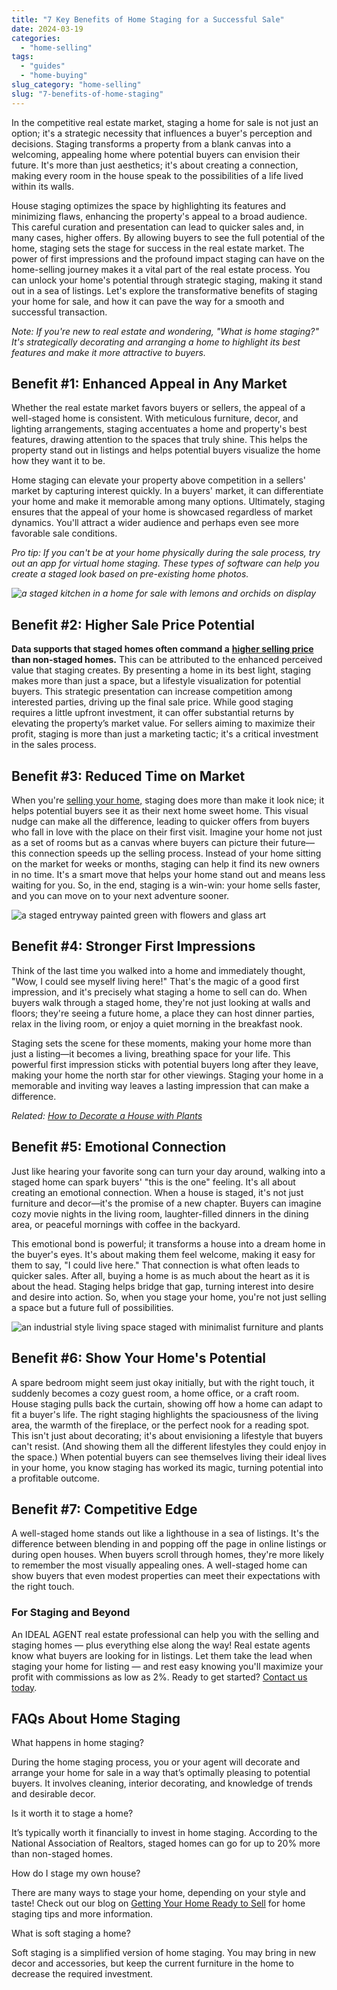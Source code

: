 ```yaml
---
title: "7 Key Benefits of Home Staging for a Successful Sale"
date: 2024-03-19
categories: 
  - "home-selling"
tags: 
  - "guides"
  - "home-buying"
slug_category: "home-selling"
slug: "7-benefits-of-home-staging"
---
```


In the competitive real estate market, staging a home for sale is not just an option; it's a strategic necessity that influences a buyer's perception and decisions. Staging transforms a property from a blank canvas into a welcoming, appealing home where potential buyers can envision their future. It's more than just aesthetics; it's about creating a connection, making every room in the house speak to the possibilities of a life lived within its walls.

House staging optimizes the space by highlighting its features and minimizing flaws, enhancing the property's appeal to a broad audience. This careful curation and presentation can lead to quicker sales and, in many cases, higher offers. By allowing buyers to see the full potential of the home, staging sets the stage for success in the real estate market. The power of first impressions and the profound impact staging can have on the home-selling journey makes it a vital part of the real estate process. You can unlock your home's potential through strategic staging, making it stand out in a sea of listings. Let's explore the transformative benefits of staging your home for sale, and how it can pave the way for a smooth and successful transaction.

_Note: If you're new to real estate and wondering, "What is home staging?" It's strategically decorating and arranging a home to highlight its best features and make it more attractive to buyers._

## Benefit #1: Enhanced Appeal in Any Market

Whether the real estate market favors buyers or sellers, the appeal of a well-staged home is consistent. With meticulous furniture, decor, and lighting arrangements, staging accentuates a home and property's best features, drawing attention to the spaces that truly shine. This helps the property stand out in listings and helps potential buyers visualize the home how they want it to be. 

Home staging can elevate your property above competition in a sellers' market by capturing interest quickly. In a buyers' market, it can differentiate your home and make it memorable among many options. Ultimately, staging ensures that the appeal of your home is showcased regardless of market dynamics. You'll attract a wider audience and perhaps even see more favorable sale conditions. 

_Pro tip: If you can't be at your home physically during the sale process, try out an app for virtual home staging. These types of software can help you create a staged look based on pre-existing home photos._ 

_![a staged kitchen in a home for sale with lemons and orchids on display](../images/posts/Picture1.jpg)_

## Benefit #2: Higher Sale Price Potential

**Data supports that staged homes often command a** [**higher selling price**](https://www.architecturaldigest.com/reviews/moving/home-staging-statistics) **than non-staged homes.** This can be attributed to the enhanced perceived value that staging creates. By presenting a home in its best light, staging makes more than just a space, but a lifestyle visualization for potential buyers. This strategic presentation can increase competition among interested parties, driving up the final sale price. While good staging requires a little upfront investment, it can offer substantial returns by elevating the property’s market value. For sellers aiming to maximize their profit, staging is more than just a marketing tactic; it's a critical investment in the sales process.   

## Benefit #3: Reduced Time on Market

When you're [selling your home,](https://blog.idealagent.com/thinking-of-selling-your-home-connect-with-your-ideal-agent-today/) staging does more than make it look nice; it helps potential buyers see it as their next home sweet home. This visual nudge can make all the difference, leading to quicker offers from buyers who fall in love with the place on their first visit. Imagine your home not just as a set of rooms but as a canvas where buyers can picture their future—this connection speeds up the selling process. Instead of your home sitting on the market for weeks or months, staging can help it find its new owners in no time. It's a smart move that helps your home stand out and means less waiting for you. So, in the end, staging is a win-win: your home sells faster, and you can move on to your next adventure sooner.

![a staged entryway painted green with flowers and glass art](../images/posts/Picture2.jpg)

## Benefit #4: Stronger First Impressions

Think of the last time you walked into a home and immediately thought, "Wow, I could see myself living here!" That's the magic of a good first impression, and it's precisely what staging a home to sell can do. When buyers walk through a staged home, they're not just looking at walls and floors; they're seeing a future home, a place they can host dinner parties, relax in the living room, or enjoy a quiet morning in the breakfast nook.  

Staging sets the scene for these moments, making your home more than just a listing—it becomes a living, breathing space for your life. This powerful first impression sticks with potential buyers long after they leave, making your home the north star for other viewings. Staging your home in a memorable and inviting way leaves a lasting impression that can make a difference. 

_Related:_ [_How to Decorate a House with Plants_](https://blog.idealagent.com/how-to-decorate-a-house-with-plants/)

## Benefit #5: Emotional Connection

Just like hearing your favorite song can turn your day around, walking into a staged home can spark buyers' "this is the one" feeling. It's all about creating an emotional connection. When a house is staged, it's not just furniture and decor—it's the promise of a new chapter. Buyers can imagine cozy movie nights in the living room, laughter-filled dinners in the dining area, or peaceful mornings with coffee in the backyard.

This emotional bond is powerful; it transforms a house into a dream home in the buyer's eyes. It's about making them feel welcome, making it easy for them to say, "I could live here." That connection is what often leads to quicker sales. After all, buying a home is as much about the heart as it is about the head. Staging helps bridge that gap, turning interest into desire and desire into action. So, when you stage your home, you're not just selling a space but a future full of possibilities.

![an industrial style living space staged with minimalist furniture and plants](../images/posts/Picture3.jpg)

## Benefit #6: Show Your Home's Potential

A spare bedroom might seem just okay initially, but with the right touch, it suddenly becomes a cozy guest room, a home office, or a craft room. House staging pulls back the curtain, showing off how a home can adapt to fit a buyer's life. The right staging highlights the spaciousness of the living area, the warmth of the fireplace, or the perfect nook for a reading spot. This isn't just about decorating; it's about envisioning a lifestyle that buyers can't resist. (And showing them all the different lifestyles they could enjoy in the space.) When potential buyers can see themselves living their ideal lives in your home, you know staging has worked its magic, turning potential into a profitable outcome.   

## Benefit #7: Competitive Edge

A well-staged home stands out like a lighthouse in a sea of listings. It's the difference between blending in and popping off the page in online listings or during open houses. When buyers scroll through homes, they're more likely to remember the most visually appealing ones. A well-staged home can show buyers that even modest properties can meet their expectations with the right touch. 

### For Staging and Beyond

An IDEAL AGENT real estate professional can help you with the selling and staging homes — plus everything else along the way! Real estate agents know what buyers are looking for in listings. Let them take the lead when staging your home for listing — and rest easy knowing you'll maximize your profit with commissions as low as 2%. Ready to get started? [Contact us today](https://idealagent.com/sell-your-home/). 

## FAQs About Home Staging

What happens in home staging?

During the home staging process, you or your agent will decorate and arrange your home for sale in a way that’s optimally pleasing to potential buyers. It involves cleaning, interior decorating, and knowledge of trends and desirable decor.

Is it worth it to stage a home?

It’s typically worth it financially to invest in home staging. According to the National Association of Realtors, staged homes can go for up to 20% more than non-staged homes.

How do I stage my own house?

There are many ways to stage your home, depending on your style and taste! Check out our blog on [Getting Your Home Ready to Sell](https://blog.idealagent.com/5-steps-to-getting-your-home-ready-to-sell/) for home staging tips and more information. 

What is soft staging a home?

Soft staging is a simplified version of home staging. You may bring in new decor and accessories, but keep the current furniture in the home to decrease the required investment.
